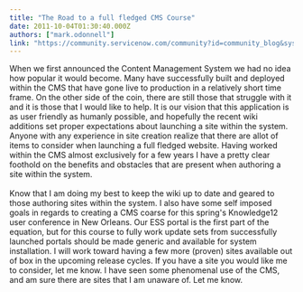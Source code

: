 ```yaml
---
title: "The Road to a full fledged CMS Course"
date: 2011-10-04T01:30:40.000Z
authors: ["mark.odonnell"]
link: "https://community.servicenow.com/community?id=community_blog&sys_id=041d6ea5dbd0dbc01dcaf3231f9619a1"
---
```

<p>When we first announced the Content Management System we had no idea how popular it would become. Many have successfully built and deployed within the CMS that have gone live to production in a relatively short time frame. On the other side of the coin, there are still those that struggle with it and it is those that I would like to help. It is our vision that this application is as user friendly as humanly possible, and hopefully the recent wiki additions set proper expectations about launching a site within the system. Anyone with any experience in site creation realize that there are allot of items to consider when launching a full fledged website. Having worked within the CMS almost exclusively for a few years I have a pretty clear foothold on the benefits and obstacles that are present when authoring a site within the system. <br /><br />Know that I am doing my best to keep the wiki up to date and geared to those authoring sites within the system. I also have some self imposed goals in regards to creating a CMS coarse for this spring's Knowledge12 user conference in New Orleans. Our ESS portal is the first part of the equation, but for this course to fully work update sets from successfully launched portals should be made generic and available for system installation. I will work toward having a few more (proven) sites available out of box in the upcoming release cycles. If you have a site you would like me to consider, let me know. I have seen some phenomenal use of the CMS, and am sure there are sites that I am unaware of. Let me know.</p>